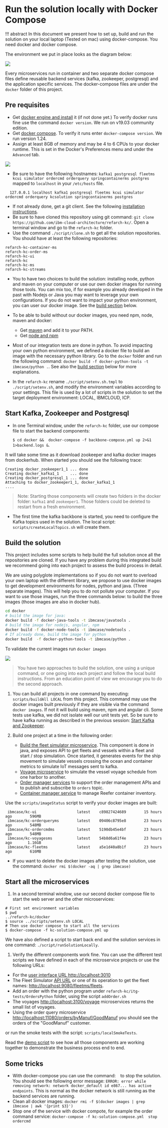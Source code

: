# Run the solution locally with Docker Compose

!!! abstract
  In this document we present how to set up, build and run the solution on your local laptop (Tested on mac) using docker-compose. You need docker and docker compose. 

The environment we put in place looks as the diagram below:

![](local-deployment.png)

Every microservices run in container and two separate docker compose files define reusable backend services (kafka, zookeeper, postgresql) and the application specific services. The docker-compose files are under the `docker` folder of this project.

## Pre requisites 

* Get [docker engine and install](https://docs.docker.com/install/) it (if not done yet.) To verify docker runs fine use the command `docker version`. We run on v19.03 community edition.
* Get [docker compose](https://docs.docker.com/compose/install/). To verify it runs enter `docker-compose version`. We run version 1.24.
* Assign at least 8GB of memory and may be 4 to 6 CPUs to your docker runtime. This is set in the Docker's Preferences menu and under the `Advanced` tab.

![](docker-preferences.png)

* Be sure to have the following hostnames: `kafka1 postgresql fleetms kcui simulator ordercmd orderquery springcontainerms postgres` mapped to `localhost` in your `/etc/hosts` file.  

```
  127.0.0.1	localhost kafka1 postgresql fleetms kcui simulator ordercmd orderquery kcsolution springcontainerms postgres
```

* If not already done, get a git client. See the following [installation instructions](https://git-scm.com/book/en/v2/Getting-Started-Installing-Git). 
* Be sure to have cloned this repository using git command: `git clone https://github.com/ibm-cloud-architecture/refarch-kc/`. Open a terminal window and go to the `refarch-kc` folder.
* Use the command `./script/clone.sh` to get all the solution repositories. You should have at least the following repositories:
```
refarch-kc-container-ms
refarch-kc-order-ms
refarch-kc-ui
refarch-kc
refarch-kc-ms
refarch-kc-streams
```
* You to have two choices to build the solution: installing node, python and maven on your computer or use our own docker images for running those tools. You can mix too, if for example you already developed in the past with Nodejs or Java you may want to leverage your own configurations. If you do not want to impact your python environment, you can user our docker image. See the [build section](#build-the-solution) below.

* To be able to build without our docker images, you need npm, node, maven and docker:  
     * Get [maven](https://maven.apache.org/install.html) and add it to your PATH.
     * Get [node and npm](https://nodejs.org/en/)

* Most of our integration tests are done in python. To avoid impacting your own python environment, we defined a docker file to build an image with the necessary python library. Go to the `docker` folder and run the following command: `docker build -f docker-python-tools -t ibmcase/python .`. See also the [build section](#build-the-solution) below for more explanations.

* In the `refarch-kc` rename `./script/setenv.sh.tmpl` to `./script/setenv.sh`, and modify the environment variables according to your settings. This file is used by a lot of scripts in the solution to set the target deployment environment: LOCAL, IBMCLOUD, ICP.

## Start Kafka, Zookeeper and Postgresql

* In one Terminal window, under the `refarch-kc` folder, use our compose file to start the backend components:   

  `$ cd docker &&  docker-compose -f backbone-compose.yml up 2>&1 1>backend.logs &`.

It will take some time as it download zookeeper and kafka docker images from dockerhub. When started you should see the following trace:
```
Creating docker_zookeeper1_1 ... done
Creating docker_kafka1_1     ... done
Creating docker_postgresql_1 ... done
Attaching to docker_zookeeper1_1, docker_kafka1_1
....
```
 > Note: Starting those components will create two folders in the docker folder: `kafka1` and `zookeeper1`. Those folders could be deleted to restart from a fresh environment.  

* The first time the kafka backbone is started, you need to configure the Kafka topics used in the solution. The local script: `scripts/createLocalTopics.sh` will create them.



## Build the solution

This project includes some scripts to help build the full solution once all the repositories are cloned. If you have any problem during this integrated build we recommend going into each project to assess the build process in detail. 

We are using polyglote implementations so if you do not want to overload your own laptop with the different library, we propose to use docker images to get development environments for nodes, python and java. (Three separate images). This will help you to do not pollute your computer. 
If you want to use those images, run the three commands below: to build the three images (those images are also in docker hub). 

```sh
cd docker
# build the image for java:
docker build -f docker-java-tools -t ibmcase/javatools .
# build the image for nodejs, angular, npm
docker build -f docker-node-tools -t ibmcase/nodetools .
# If already done, build the image for python
docker build  -f docker-python-tools -t ibmcase/python .
```

To validate the current images run `docker images`

![](images-1.png)


> You have two approaches to build the solution, one using a unique command, or one going into each project and follow the local build instructions. From an education point of view we encourage you to do the second approach. 

1. You can build all projects in one command by executing: `scripts/buildAll LOCAL` from this project. This command may use the docker images built previously if they are visible via the command `docker images`. If not it will build using maven, npm and angular cli. Some tests use kafka, we did not isolate well our unit tests yet. So be sure to have kafka running as described in the previous session: [Start Kafka and Zookeeper](#start-kafka-and-zookeeper).
1. Build one project at a time in the following order:
    
      * [Build the fleet simulator microservice](https://github.com/ibm-cloud-architecture/refarch-kc-ms/tree/master/fleet-ms#run). This component is done in java, and exposes API to get fleets and vessels within a fleet and start / stop simulation. Once started, it generates events for the ship movement to simulate vessels crossing the ocean and container metrics to simulate IoT messages sent to kafka. 
      * [Voyage microservice](https://github.com/ibm-cloud-architecture/refarch-kc-ms/tree/master/voyages-ms) to simulate the vessel voyage schedule from one harbor to another.
      * [Order manager services](https://github.com/ibm-cloud-architecture/refarch-kc-order-ms) to support the order management APIs and to publish and subscribe to `orders` topic.
      * [Container manager service](https://ibm-cloud-architecture.github.io/refarch-kc-container-ms/) to manage Reefer container inventory.

Use the `scripts/imageStatus` script to verify your docker images are built:

```
 ibmcase/kc-ui                  latest    c89827424689        15 hours ago        596MB  
 ibmcase/kc-orderqueryms        latest    09406c8795e8        23 hours ago        548MB   
 ibmcase/kc-ordercmdms          latest    5190db45e4bf        23 hours ago        548MB   
 ibmcase/kc-voyagesms           latest    54b8d6a61f4e        23 hours ago       1.16GB   
 ibmcase/kc-fleetms             latest    a5e1d40a8b1f        23 hours ago        616MB   

```

* If you want to delete the docker images after testing the solution, use the command:
`docker rmi $(docker -aq | grep ibmcase)`

## Start all the microservices

1. In a second terminal window, use our second docker compose file to start the web server and the other microservices: 

```
# First set environment variables
$ pwd
../refarch-kc/docker
$ source ../scripts/setenv.sh LOCAL
# Then use docker compose to start all the services
$ docker-compose -f kc-solution-compose.yml up
```
We have also defined a script to start back end and the solution services in one command: `./script/runSolutionLocally`.

1. Verify the different components work fine. You can use the different test scripts we have defined in each of the microservice projects or use the following URLs:
  * For the [user interface URL http://localhost:3010](http://localhost:3010)
  * The Fleet Simulator [API URL](http://localhost:9080/api/explorer/) or one of its operation to get the fleet names: [http://localhost:9080/fleetms/fleets](http://localhost:9080/fleetms/fleets).
  * Add an order with the python program under `refarch-kc/itg-tests/OrdersPython` folder, using the script `addOrder.sh`
  * The voyages [http://localhost:3100/voyage](http://localhost:3100/voyage) microservices returns the small list of voyages.
  * Using the order query microservice [http://localhost:11080/orders/byManuf/GoodManuf](http://localhost:11080/orders/byManuf/GoodManuf) you should see the orders of the "GoodManuf" customer.

or run the smoke tests with the script: `scripts/localSmokeTests`.

Read the [demo script](../demo/readme.md) to see how all those components are working together to demonstrate the business process end to end.

## Some tricks

* With docker-compose you can use the command: ` ` to stop the solution. You should see the following error message: `ERROR: error while removing network: network docker_default id e867... has active endpoints`. This is normal as the docker network is still running as the backend services are running. 
* Clean all docker images: `docker rmi -f $(docker images | grep ibmcase | awk '{print $3}')`
* Stop one of the service with docker compote, for example the order command service: `docker-compose -f kc-solution-compose.yml  stop ordercmd` 
